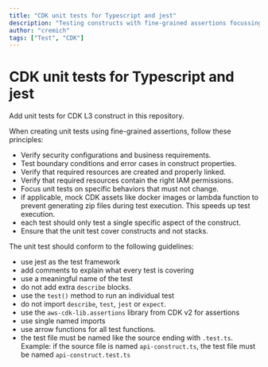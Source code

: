 ```yaml
---
title: "CDK unit tests for Typescript and jest"
description: "Testing constructs with fine-grained assertions focussing on covering relevant business logic, integration aspects and guardrails."
author: "cremich"
tags: ["Test", "CDK"]
---
```


# CDK unit tests for Typescript and jest

Add unit tests for CDK L3 construct in this repository.

When creating unit tests using fine-grained assertions, follow these principles:

- Verify security configurations and business requirements.
- Test boundary conditions and error cases in construct properties.
- Verify that required resources are created and properly linked.
- Verify that required resources contain the right IAM permissions.
- Focus unit tests on specific behaviors that must not change.
- if applicable, mock CDK assets like docker images or lambda function to prevent generating zip files during test execution. This speeds up test execution.
- each test should only test a single specific aspect of the construct.
- Ensure that the unit test cover constructs and not stacks.

The unit test should conform to the following guidelines:

- use jest as the test framework
- add comments to explain what every test is covering
- use a meaningful name of the test
- do not add extra `describe` blocks.
- use the `test()` method to run an individual test
- do not import `describe`, `test`, `jest` or `expect`.
- use the `aws-cdk-lib.assertions` library from CDK v2 for assertions
- use single named imports
- use arrow functions for all test functions.
- the test file must be named like the source ending with `.test.ts`. Example: if the source file is named `api-construct.ts`, the test file must be named `api-construct.test.ts`
